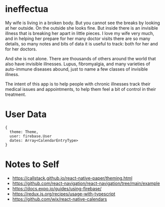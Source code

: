 # ineffectua

My wife is living in a broken body. But you cannot see the breaks by looking at her outside. On the outside she looks fine. But inside there is an invisible illness that is breaking her apart in little pieces. I love my wife very much, and in helping her prepare for her many doctor visits there are so many details, so many notes and bits of data it is useful to track: both for her and for her doctors.

And she is not alone. There are thousands of others around the world that also have invisible illnesses. Lupus, fibromyalgia, and many varieties of auto-immune diseases abound, just to name a few classes of invisible illness.

The intent of this app is to help people with chronic illnesses track their medical issues and appointments, to help them feel a bit of control in their treatment.

# User Data

```
{
  theme: Theme,
  user: firebase.User
  dates: Array<CalendarEntryType>
}
```

# Notes to Self

* https://callstack.github.io/react-native-paper/theming.html
* https://github.com/react-navigation/react-navigation/tree/main/example
* https://docs.expo.io/guides/using-firebase/
* https://redux.js.org/recipes/usage-with-typescript
* https://github.com/wix/react-native-calendars
